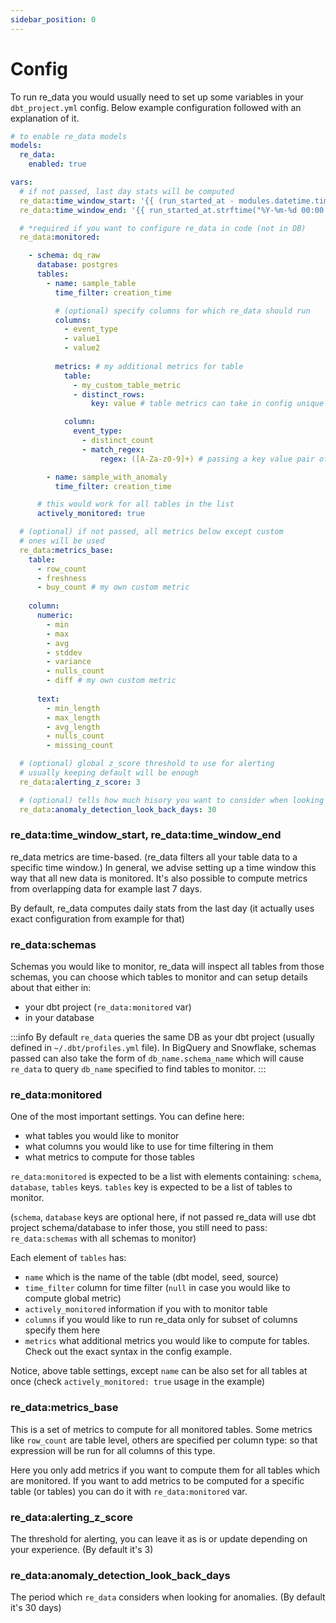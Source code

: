 ```yaml
---
sidebar_position: 0
---
```


# Config

To run re_data you would usually need to set up some variables in your `dbt_project.yml` config. Below example configuration followed with an explanation of it.

```yml dbt_project.yml
# to enable re_data models
models:
  re_data:
    enabled: true

vars:
  # if not passed, last day stats will be computed
  re_data:time_window_start: '{{ (run_started_at - modules.datetime.timedelta(1)).strftime("%Y-%m-%d 00:00:00") }}'
  re_data:time_window_end: '{{ run_started_at.strftime("%Y-%m-%d 00:00:00") }}'

  # *required if you want to configure re_data in code (not in DB)
  re_data:monitored:

    - schema: dq_raw
      database: postgres
      tables:
        - name: sample_table
          time_filter: creation_time

          # (optional) specify columns for which re_data should run
          columns:
            - event_type
            - value1
            - value2
          
          metrics: # my additional metrics for table
            table:
              - my_custom_table_metric
              - distinct_rows:
                  key: value # table metrics can take in config unique to it.

            column:
              event_type:
                - distinct_count
                - match_regex:
                    regex: ([A-Za-z0-9]+) # passing a key value pair of config to a column metric.

        - name: sample_with_anomaly
          time_filter: creation_time

      # this would work for all tables in the list
      actively_monitored: true

  # (optional) if not passed, all metrics below except custom 
  # ones will be used
  re_data:metrics_base:
    table:
      - row_count
      - freshness
      - buy_count # my own custom metric
      
    column:
      numeric:
        - min
        - max
        - avg
        - stddev
        - variance
        - nulls_count
        - diff # my own custom metric
        
      text:
        - min_length
        - max_length
        - avg_length
        - nulls_count
        - missing_count

  # (optional) global z_score threshold to use for alerting
  # usually keeping default will be enough
  re_data:alerting_z_score: 3

  # (optional) tells how much hisory you want to consider when looking for anomalies
  re_data:anomaly_detection_look_back_days: 30
```

### re_data:time_window_start, re_data:time_window_end

re_data metrics are time-based. (re_data filters all your table data to a specific time window.)
In general, we advise setting up a time window this way that all new data is monitored.
It's also possible to compute metrics from overlapping data for example last 7 days.

By default, re_data computes daily stats from the last day (it actually uses exact configuration from example for that)

### re_data:schemas

Schemas you would like to monitor, re_data will inspect all tables from those schemas, you can choose which tables to monitor and can setup details about that either in:
 - your dbt project (`re_data:monitored` var)
 - in your database

:::info
By default `re_data` queries the same DB as your dbt project (usually defined in `~/.dbt/profiles.yml` file). In BigQuery and Snowflake, schemas passed can also take the form of `db_name.schema_name` which will cause `re_data` to query `db_name` specified to find tables to monitor.
:::

### re_data:monitored

One of the most important settings. You can define here:
  - what tables you would like to monitor
  - what columns you would like to use for time filtering in them
  - what metrics to compute for those tables

`re_data:monitored` is expected to be a list with elements containing: `schema`, `database`, ``tables`` keys.
`tables` key is expected to be a list of tables to monitor.

(`schema`, `database` keys are optional here, if not passed re_data will use dbt project schema/database to infer those, you still need to pass: `re_data:schemas` with all schemas to monitor)

Each element of `tables` has:
  - `name` which is the name of the table (dbt model, seed, source)  
  - `time_filter` column for time filter (`null` in case you would like to compute global metric)
  - `actively_monitored` information if you with to monitor table
  - `columns` if you would like to run re_data only for subset of columns specify them here
  - `metrics` what additional metrics you would like to compute for tables. Check out the exact syntax in the config example.

Notice, above table settings, except `name` can be also set for all 
tables at once (check `actively_monitored: true` usage in the example)

### re_data:metrics_base

This is a set of metrics to compute for all monitored tables.
Some metrics like `row_count` are table level, others are specified
per column type: so that expression will be run for all columns of this type.

Here you only add metrics if you want to compute them for all tables which are monitored. If you want to add metrics to be computed for a specific table (or tables) you can do it with `re_data:monitored` var.

### re_data:alerting_z_score

The threshold for alerting, you can leave it as is or update depending on your experience.  (By default it's 3)


### re_data:anomaly_detection_look_back_days

The period which `re_data` considers when looking for anomalies. (By default it's 30 days)
